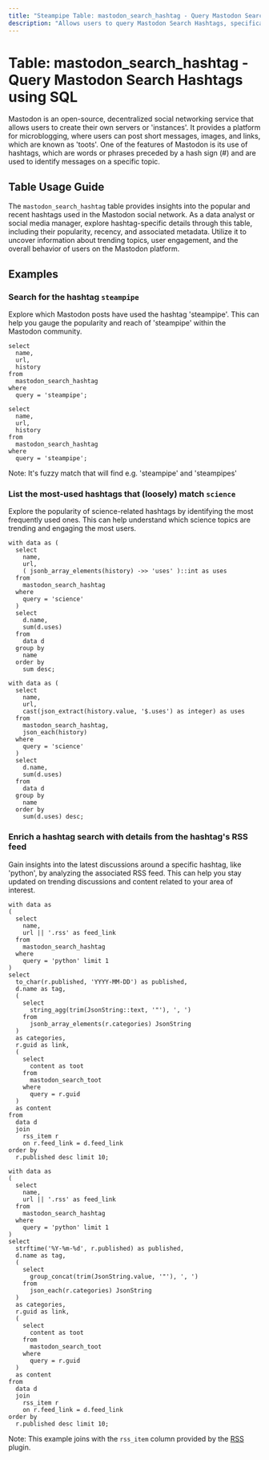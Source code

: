 ```yaml
---
title: "Steampipe Table: mastodon_search_hashtag - Query Mastodon Search Hashtags using SQL"
description: "Allows users to query Mastodon Search Hashtags, specifically the popular and recent hashtags used in the Mastodon social network, providing insights into trending topics and user behavior."
---
```


# Table: mastodon_search_hashtag - Query Mastodon Search Hashtags using SQL

Mastodon is an open-source, decentralized social networking service that allows users to create their own servers or 'instances'. It provides a platform for microblogging, where users can post short messages, images, and links, which are known as 'toots'. One of the features of Mastodon is its use of hashtags, which are words or phrases preceded by a hash sign (#) and are used to identify messages on a specific topic.

## Table Usage Guide

The `mastodon_search_hashtag` table provides insights into the popular and recent hashtags used in the Mastodon social network. As a data analyst or social media manager, explore hashtag-specific details through this table, including their popularity, recency, and associated metadata. Utilize it to uncover information about trending topics, user engagement, and the overall behavior of users on the Mastodon platform.

## Examples

### Search for the hashtag `steampipe`
Explore which Mastodon posts have used the hashtag 'steampipe'. This can help you gauge the popularity and reach of 'steampipe' within the Mastodon community.

```sql+postgres
select
  name,
  url,
  history
from
  mastodon_search_hashtag
where
  query = 'steampipe';
```

```sql+sqlite
select
  name,
  url,
  history
from
  mastodon_search_hashtag
where
  query = 'steampipe';
```

Note: It's fuzzy match that will find e.g. 'steampipe' and 'steampipes'

### List the most-used hashtags that (loosely) match `science`
Explore the popularity of science-related hashtags by identifying the most frequently used ones. This can help understand which science topics are trending and engaging the most users.

```sql+postgres
with data as (
  select
    name,
    url,
    ( jsonb_array_elements(history) ->> 'uses' )::int as uses
  from
    mastodon_search_hashtag
  where
    query = 'science'
  )
  select
    d.name,
    sum(d.uses)
  from
    data d
  group by
    name
  order by
    sum desc;
```

```sql+sqlite
with data as (
  select
    name,
    url,
    cast(json_extract(history.value, '$.uses') as integer) as uses
  from
    mastodon_search_hashtag,
    json_each(history)
  where
    query = 'science'
  )
  select
    d.name,
    sum(d.uses)
  from
    data d
  group by
    name
  order by
    sum(d.uses) desc;
```

### Enrich a hashtag search with details from the hashtag's RSS feed
Gain insights into the latest discussions around a specific hashtag, like 'python', by analyzing the associated RSS feed. This can help you stay updated on trending discussions and content related to your area of interest.

```sql+postgres
with data as 
(
  select
    name,
    url || '.rss' as feed_link 
  from
    mastodon_search_hashtag 
  where
    query = 'python' limit 1 
)
select
  to_char(r.published, 'YYYY-MM-DD') as published,
  d.name as tag,
  (
    select
      string_agg(trim(JsonString::text, '"'), ', ') 
    from
      jsonb_array_elements(r.categories) JsonString 
  )
  as categories,
  r.guid as link,
  (
    select
      content as toot 
    from
      mastodon_search_toot 
    where
      query = r.guid 
  )
  as content 
from
  data d 
  join
    rss_item r 
    on r.feed_link = d.feed_link 
order by
  r.published desc limit 10;
```

```sql+sqlite
with data as 
(
  select
    name,
    url || '.rss' as feed_link 
  from
    mastodon_search_hashtag 
  where
    query = 'python' limit 1 
)
select
  strftime('%Y-%m-%d', r.published) as published,
  d.name as tag,
  (
    select
      group_concat(trim(JsonString.value, '"'), ', ') 
    from
      json_each(r.categories) JsonString 
  )
  as categories,
  r.guid as link,
  (
    select
      content as toot 
    from
      mastodon_search_toot 
    where
      query = r.guid 
  )
  as content 
from
  data d 
  join
    rss_item r 
    on r.feed_link = d.feed_link 
order by
  r.published desc limit 10;
```

Note: This example joins with the `rss_item` column provided by the [RSS](https://hub.steampipe.io/plugins/turbot/rss) plugin.